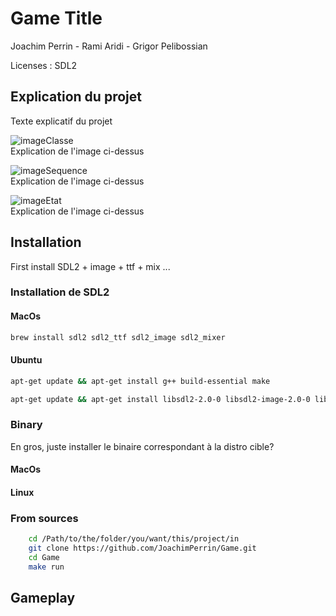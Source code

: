 # Game Title
Joachim Perrin - Rami Aridi - Grigor Pelibossian

Licenses : SDL2

## Explication du projet
Texte explicatif du projet

![imageClasse](ClasseUml.png?raw=true  "diagramme uml de classe pour expliquer l'ECS")  
Explication de l'image ci-dessus

![imageSequence](SequenceUml.png?raw=true  "diagramme uml de séquences pour expliquer le déroulement du jeu")  
Explication de l'image ci-dessus

![imageEtat](EtatUml.png?raw=true  "diagramme uml d'etat pour expliquer les GameStates")  
Explication de l'image ci-dessus


## Installation

First install SDL2 + image + ttf + mix ...

### Installation de SDL2

#### MacOs
```bash
brew install sdl2 sdl2_ttf sdl2_image sdl2_mixer
```

#### Ubuntu

```bash
apt-get update && apt-get install g++ build-essential make
```

```bash
apt-get update && apt-get install libsdl2-2.0-0 libsdl2-image-2.0-0 libsdl2-ttf-2.0-0 libsdl2-mixer-2.0-0
```

### Binary
En gros, juste installer le binaire correspondant à la distro cible?

#### MacOs
#### Linux

### From sources

```bash
    cd /Path/to/the/folder/you/want/this/project/in
    git clone https://github.com/JoachimPerrin/Game.git
    cd Game
    make run
```

## Gameplay